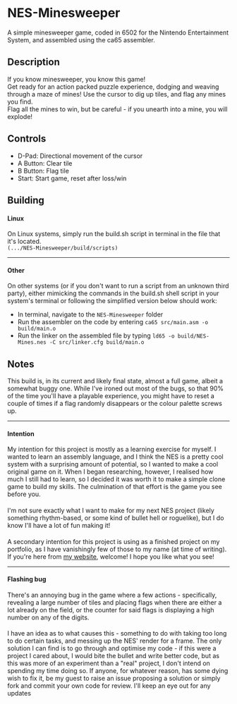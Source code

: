 # NES-Minesweeper

A simple minesweeper game, coded in 6502 for the Nintendo Entertainment System, and assembled using the ca65 assembler.  

## Description
If you know minesweeper, you know this game!  
Get ready for an action packed puzzle experience, dodging and weaving through a maze of mines! Use the cursor to dig up tiles, and flag any mines you find.  
Flag all the mines to win, but be careful - if you unearth into a mine, you will explode!  



## Controls
- D-Pad: Directional movement of the cursor  
- A Button: Clear tile  
- B Button: Flag tile  
- Start: Start game, reset after loss/win  



## Building
#### Linux
On Linux systems, simply run the build.sh script in terminal in the file that it's located.  
`(.../NES-Minesweeper/build/scripts)`

---

#### Other
On other systems (or if you don't want to run a script from an unknown third party), either mimicking the commands in the build.sh shell script in your system's terminal or following the simplified version below should work:
- In terminal, navigate to the `NES-Minesweeper` folder
- Run the assembler on the code by entering `ca65 src/main.asm -o build/main.o`
- Run the linker on the assembled file by typing `ld65 -o build/NES-Mines.nes -C src/linker.cfg build/main.o`



## Notes
This build is, in its current and likely final state, almost a full game, albeit a somewhat buggy one. While I've ironed out most of the bugs, so that 90% of the time you'll have a playable experience, you might have to reset a couple of times if a flag randomly disappears or the colour palette screws up.  

---

#### Intention
My intention for this project is mostly as a learning exercise for myself. I wanted to learn an assembly language, and I think the NES is a pretty cool system with a surprising amount of potential, so I wanted to make a cool original game on it. When I began researching, however, I realised how much I still had to learn, so I decided it was worth it to make a simple clone game to build my skills. The culmination of that effort is the game you see before you.
####
I'm not sure exactly what I want to make for my next NES project (likely something rhythm-based, or some kind of bullet hell or roguelike), but I do know I'll have a lot of fun making it!
####
A secondary intention for this project is using as a finished project on my portfolio, as I have vanishingly few of those to my name (at time of writing). If you're here from [my website](https://www.smallcode.dev), welcome! I hope you like what you see!

---

#### Flashing bug
There's an annoying bug in the game where a few actions - specifically, revealing a large number of tiles and placing flags when there are either a lot already on the field, or the counter for said flags is displaying a high number on any of the digits.  
####
I have an idea as to what causes this - something to do with taking too long to do certain tasks, and messing up the NES' render for a frame. The only solution I can find is to go through and optimise my code - if this were a project I cared about, I would bite the bullet and write better code, but as this was more of an experiment than a "real" project, I don't intend on spending my time doing so. If anyone, for whatever reason, has some dying wish to fix it, be my guest to raise an issue proposing a solution or simply fork and commit your own code for review. I'll keep an eye out for any updates